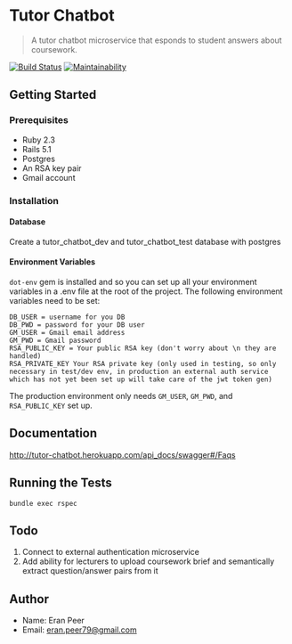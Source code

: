 # Tutor Chatbot
> A tutor chatbot microservice that esponds to student answers about coursework.

[![Build Status](https://api.travis-ci.org/raen79/tutor_chatbot.svg?branch=master)](https://travis-ci.org/raen79/tutor_chatbot)
[![Maintainability](https://api.codeclimate.com/v1/badges/0976a8b00ba35bf8abbd/maintainability)](https://codeclimate.com/github/raen79/tutor_chatbot/maintainability)
## Getting Started
### Prerequisites
- Ruby 2.3
- Rails 5.1
- Postgres
- An RSA key pair
- Gmail account
### Installation
#### Database
Create a tutor_chatbot_dev and tutor_chatbot_test database with postgres
#### Environment Variables
`dot-env` gem is installed and so you can set up all your environment variables in a .env file at the root of the project. The following environment variables need to be set:
```
DB_USER = username for you DB
DB_PWD = password for your DB user
GM_USER = Gmail email address
GM_PWD = Gmail password
RSA_PUBLIC_KEY = Your public RSA key (don't worry about \n they are handled)
RSA_PRIVATE_KEY Your RSA private key (only used in testing, so only necessary in test/dev env, in production an external auth service which has not yet been set up will take care of the jwt token gen)
```
The production environment only needs `GM_USER`, `GM_PWD`, and `RSA_PUBLIC_KEY` set up.
## Documentation
http://tutor-chatbot.herokuapp.com/api_docs/swagger#/Faqs
## Running the Tests
`bundle exec rspec`
## Todo
1) Connect to external authentication microservice
2) Add ability for lecturers to upload coursework brief and semantically extract question/answer pairs from it
## Author
- Name: Eran Peer
- Email: eran.peer79@gmail.com
